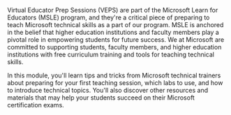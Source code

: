 

Virtual Educator Prep Sessions (VEPS) are part of the Microsoft Learn for Educators (MSLE) program, and they're a critical piece of preparing to teach Microsoft technical skills as a part of our program. MSLE is anchored in the belief that higher education institutions and faculty members play a pivotal role in empowering students for future success. We at Microsoft are committed to supporting students, faculty members, and higher education institutions with free curriculum training and tools for teaching technical skills. 

In this module, you'll learn tips and tricks from Microsoft technical trainers about preparing for your first teaching session, which labs to use, and how to introduce technical topics. You'll also discover other resources and materials that may help your students succeed on their Microsoft certification exams.
